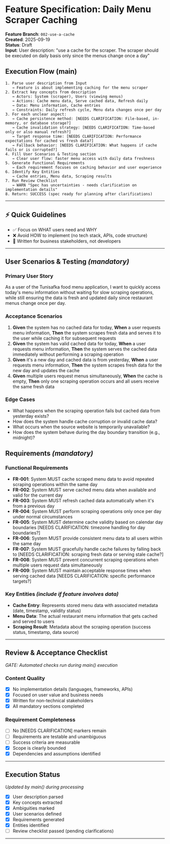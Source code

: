 # Feature Specification: Daily Menu Scraper Caching

**Feature Branch**: `002-use-a-cache`  
**Created**: 2025-09-19  
**Status**: Draft  
**Input**: User description: "use a cache for the scraper. The scraper should be executed on daily basis only since the menus change once a day"

## Execution Flow (main)
```
1. Parse user description from Input
   → Feature is about implementing caching for the menu scraper
2. Extract key concepts from description
   → Actors: System (scraper), Users (viewing menus)
   → Actions: Cache menu data, Serve cached data, Refresh daily
   → Data: Menu information, Cache entries
   → Constraints: Daily refresh cycle, Menu data changes once per day
3. For each unclear aspect:
   → Cache persistence method: [NEEDS CLARIFICATION: File-based, in-memory, or database storage?]
   → Cache invalidation strategy: [NEEDS CLARIFICATION: Time-based only or also manual refresh?]
   → Target response time: [NEEDS CLARIFICATION: Performance expectations for cached vs fresh data?]
   → Fallback behavior: [NEEDS CLARIFICATION: What happens if cache fails or is corrupted?]
4. Fill User Scenarios & Testing section
   → Clear user flow: faster menu access with daily data freshness
5. Generate Functional Requirements
   → Each requirement focuses on caching behavior and user experience
6. Identify Key Entities
   → Cache entries, Menu data, Scraping results
7. Run Review Checklist
   → WARN "Spec has uncertainties - needs clarification on implementation details"
8. Return: SUCCESS (spec ready for planning after clarifications)
```

---

## ⚡ Quick Guidelines
- ✅ Focus on WHAT users need and WHY
- ❌ Avoid HOW to implement (no tech stack, APIs, code structure)
- 👥 Written for business stakeholders, not developers

---

## User Scenarios & Testing *(mandatory)*

### Primary User Story
As a user of the Tunisafka food menu application, I want to quickly access today's menu information without waiting for slow scraping operations, while still ensuring the data is fresh and updated daily since restaurant menus change once per day.

### Acceptance Scenarios
1. **Given** the system has no cached data for today, **When** a user requests menu information, **Then** the system scrapes fresh data and serves it to the user while caching it for subsequent requests
2. **Given** the system has valid cached data for today, **When** a user requests menu information, **Then** the system serves the cached data immediately without performing a scraping operation
3. **Given** it's a new day and cached data is from yesterday, **When** a user requests menu information, **Then** the system scrapes fresh data for the new day and updates the cache
4. **Given** multiple users request menus simultaneously, **When** the cache is empty, **Then** only one scraping operation occurs and all users receive the same fresh data

### Edge Cases
- What happens when the scraping operation fails but cached data from yesterday exists?
- How does the system handle cache corruption or invalid cache data?
- What occurs when the source website is temporarily unavailable?
- How does the system behave during the day boundary transition (e.g., midnight)?

## Requirements *(mandatory)*

### Functional Requirements
- **FR-001**: System MUST cache scraped menu data to avoid repeated scraping operations within the same day
- **FR-002**: System MUST serve cached menu data when available and valid for the current day
- **FR-003**: System MUST refresh cached data automatically when it's from a previous day
- **FR-004**: System MUST perform scraping operations only once per day under normal circumstances
- **FR-005**: System MUST determine cache validity based on calendar day boundaries [NEEDS CLARIFICATION: timezone handling for day boundaries?]
- **FR-006**: System MUST provide consistent menu data to all users within the same day
- **FR-007**: System MUST gracefully handle cache failures by falling back to [NEEDS CLARIFICATION: scraping fresh data or serving stale cache?]
- **FR-008**: System MUST prevent concurrent scraping operations when multiple users request data simultaneously
- **FR-009**: System MUST maintain acceptable response times when serving cached data [NEEDS CLARIFICATION: specific performance targets?]

### Key Entities *(include if feature involves data)*
- **Cache Entry**: Represents stored menu data with associated metadata (date, timestamp, validity status)
- **Menu Data**: The actual restaurant menu information that gets cached and served to users
- **Scraping Result**: Metadata about the scraping operation (success status, timestamp, data source)

---

## Review & Acceptance Checklist
*GATE: Automated checks run during main() execution*

### Content Quality
- [x] No implementation details (languages, frameworks, APIs)
- [x] Focused on user value and business needs
- [x] Written for non-technical stakeholders
- [x] All mandatory sections completed

### Requirement Completeness
- [ ] No [NEEDS CLARIFICATION] markers remain
- [ ] Requirements are testable and unambiguous  
- [ ] Success criteria are measurable
- [x] Scope is clearly bounded
- [x] Dependencies and assumptions identified

---

## Execution Status
*Updated by main() during processing*

- [x] User description parsed
- [x] Key concepts extracted
- [x] Ambiguities marked
- [x] User scenarios defined
- [x] Requirements generated
- [x] Entities identified
- [ ] Review checklist passed (pending clarifications)

---


